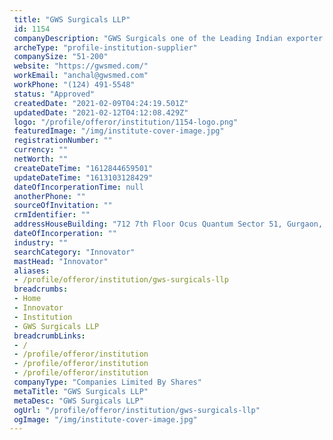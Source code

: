 ```yaml
--- 
 title: "GWS Surgicals LLP" 
 id: 1154 
 companyDescription: "GWS Surgicals one of the Leading Indian exporter manufacturing companies Known in the Field of Medical Devices, covering a varied range of Ophthalmic Instruments, Orthopaedic Implants \x26 General Medical Devices. Dedicating four decades to manufacturing \x26 distributing high-quality products in the sphere of health care, GWS has established its global presence and is accepted in more than 50 countries worldwide." 
 archeType: "profile-institution-supplier" 
 companySize: "51-200"  
 website: "https://gwsmed.com/" 
 workEmail: "anchal@gwsmed.com" 
 workPhone: "(124) 491-5548" 
 status: "Approved" 
 createdDate: "2021-02-09T04:24:19.501Z" 
 updatedDate: "2021-02-12T04:12:08.429Z" 
 logo: "/profile/offeror/institution/1154-logo.png" 
 featuredImage: "/img/institute-cover-image.jpg" 
 registrationNumber: "" 
 currency: "" 
 netWorth: ""  
 createDateTime: "1612844659501"  
 updateDateTime: "1613103128429"  
 dateOfIncorperationTime: null 
 anotherPhone: "" 
 sourceOfInvitation: "" 
 crmIdentifier: "" 
 addressHouseBuilding: "712 7th Floor Ocus Quantum Sector 51, Gurgaon, Haryana, 122003, India" 
 dateOfIncorperation: "" 
 industry: "" 
 searchCategory: "Innovator" 
 mastHead: "Innovator" 
 aliases: 
 - /profile/offeror/institution/gws-surgicals-llp  
 breadcrumbs: 
 - Home
 - Innovator
 - Institution
 - GWS Surgicals LLP  
 breadcrumbLinks: 
 - /
 - /profile/offeror/institution
 - /profile/offeror/institution
 - /profile/offeror/institution  
 companyType: "Companies Limited By Shares" 
 metaTitle: "GWS Surgicals LLP" 
 metaDesc: "GWS Surgicals LLP" 
 ogUrl: "/profile/offeror/institution/gws-surgicals-llp" 
 ogImage: "/img/institute-cover-image.jpg"
---
```

